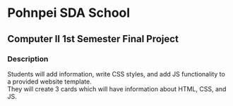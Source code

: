 # Pohnpei SDA School
## Computer II 1st Semester Final Project

### Description
Students will add information, write CSS styles, and add JS functionality to a provided website template. <br>
They will create 3 cards which will have information about HTML, CSS, and JS. 
